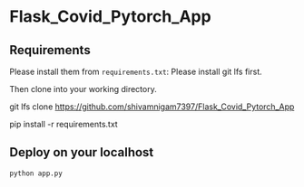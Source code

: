 # Flask_Covid_Pytorch_App

## Requirements

Please install them from `requirements.txt`:
Please install git lfs first.

Then clone into your working directory.

git lfs clone https://github.com/shivamnigam7397/Flask_Covid_Pytorch_App

pip install -r requirements.txt


## Deploy on your localhost

    python app.py
